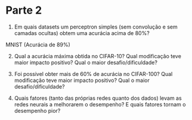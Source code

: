 # Parte 2

1) Em quais datasets um perceptron simples (sem convolução e sem camadas ocultas) obtem uma
acurácia acima de 80%?

MNIST (Acurácia de 89%)

2) Qual a acurácia máxima obtida no CIFAR-10? Qual modificação teve maior impacto positivo?
Qual o maior desafio/dificuldade?

3) Foi possivel obter mais de 60% de acurácia no CIFAR-100? Qual modificação teve maior
impacto positivo? Qual o maior desafio/dificuldade?

4) Quais fatores (tanto das próprias redes quanto dos dados) levam as redes neurais a melhorarem o
desempenho? E quais fatores tornam o desempenho pior?
